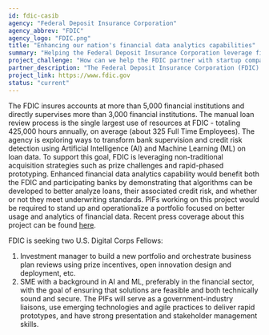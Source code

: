 ```yaml
---
id: fdic-casib
agency: "Federal Deposit Insurance Corporation"
agency_abbrev: "FDIC"
agency_logo: "FDIC.png"
title: "Enhancing our nation's financial data analytics capabilities"
summary: "Helping the Federal Deposit Insurance Corporation leverage financial data to better analyze loans, their associated credit risk, and whether or not they meet underwriting standards"
project_challenge: "How can we help the FDIC partner with startup companies to introduce new and viable technologies suitable for rapid prototyping projects that deliver cutting-edge capabilities for the FDIC and its member banks?"
partner_description: "The Federal Deposit Insurance Corporation (FDIC) is an independent agency created by the Congress to maintain stability and public confidence in the nation's financial system by insuring deposits, examining and supervising financial institutions for safety and soundness and consumer protection, making large and complex financial institutions resolvable, and managing receiverships."
project_link: https://www.fdic.gov
status: "current"
---
```

The FDIC insures accounts at more than 5,000 financial institutions and directly supervises more than 3,000 financial institutions. The manual loan review process is the single largest use of resources at FDIC - totaling 425,000 hours annually, on average (about 325 Full Time Employees). The agency is exploring ways to transform bank supervision and credit risk detection using Artificial Intelligence (AI) and Machine Learning (ML) on loan data. To support this goal, FDIC is leveraging non-traditional acquisition strategies such as prize challenges and rapid-phased prototyping. Enhanced financial data analytics capability would benefit both the FDIC and participating banks by demonstrating that algorithms can be developed to better analyze loans, their associated credit risk, and whether or not they meet underwriting standards. PIFs working on this project would be required to stand up and operationalize a portfolio focused on better usage and analytics of financial data. Recent press coverage about this project can be found <a href="https://www.americanbanker.com/opinion/fdic-chief-on-why-call-reports-are-getting-a-makeover">here</a>.

FDIC is seeking two U.S. Digital Corps Fellows:
<ol>
<li>Investment manager to build a new portfolio and orchestrate business plan reviews using prize incentives, open innovation design and deployment, etc.</li>
<li>SME with a background in AI and ML, preferably in the financial sector, with the goal of ensuring that solutions are feasible and both technically sound and secure. The PIFs will serve as a government-industry liaisons, use emerging technologies and agile practices to deliver rapid prototypes, and have strong presentation and stakeholder management skills.</li>
</ol>
